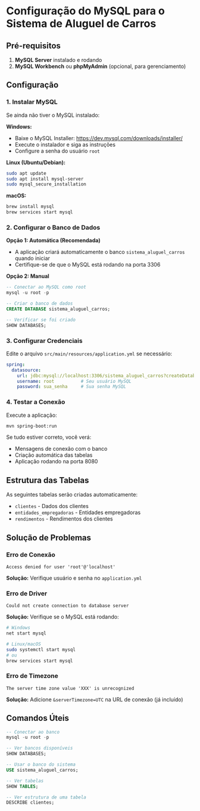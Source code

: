 # Configuração do MySQL para o Sistema de Aluguel de Carros

## Pré-requisitos

1. **MySQL Server** instalado e rodando
2. **MySQL Workbench** ou **phpMyAdmin** (opcional, para gerenciamento)

## Configuração

### 1. Instalar MySQL

Se ainda não tiver o MySQL instalado:

**Windows:**
- Baixe o MySQL Installer: https://dev.mysql.com/downloads/installer/
- Execute o instalador e siga as instruções
- Configure a senha do usuário `root`

**Linux (Ubuntu/Debian):**
```bash
sudo apt update
sudo apt install mysql-server
sudo mysql_secure_installation
```

**macOS:**
```bash
brew install mysql
brew services start mysql
```

### 2. Configurar o Banco de Dados

**Opção 1: Automática (Recomendada)**
- A aplicação criará automaticamente o banco `sistema_aluguel_carros` quando iniciar
- Certifique-se de que o MySQL está rodando na porta 3306

**Opção 2: Manual**
```sql
-- Conectar ao MySQL como root
mysql -u root -p

-- Criar o banco de dados
CREATE DATABASE sistema_aluguel_carros;

-- Verificar se foi criado
SHOW DATABASES;
```

### 3. Configurar Credenciais

Edite o arquivo `src/main/resources/application.yml` se necessário:

```yaml
spring:
  datasource:
    url: jdbc:mysql://localhost:3306/sistema_aluguel_carros?createDatabaseIfNotExist=true&useSSL=false&serverTimezone=UTC
    username: root          # Seu usuário MySQL
    password: sua_senha     # Sua senha MySQL
```

### 4. Testar a Conexão

Execute a aplicação:
```bash
mvn spring-boot:run
```

Se tudo estiver correto, você verá:
- Mensagens de conexão com o banco
- Criação automática das tabelas
- Aplicação rodando na porta 8080

## Estrutura das Tabelas

As seguintes tabelas serão criadas automaticamente:

- `clientes` - Dados dos clientes
- `entidades_empregadoras` - Entidades empregadoras
- `rendimentos` - Rendimentos dos clientes

## Solução de Problemas

### Erro de Conexão
```
Access denied for user 'root'@'localhost'
```
**Solução:** Verifique usuário e senha no `application.yml`

### Erro de Driver
```
Could not create connection to database server
```
**Solução:** Verifique se o MySQL está rodando:
```bash
# Windows
net start mysql

# Linux/macOS
sudo systemctl start mysql
# ou
brew services start mysql
```

### Erro de Timezone
```
The server time zone value 'XXX' is unrecognized
```
**Solução:** Adicione `&serverTimezone=UTC` na URL de conexão (já incluído)

## Comandos Úteis

```sql
-- Conectar ao banco
mysql -u root -p

-- Ver bancos disponíveis
SHOW DATABASES;

-- Usar o banco do sistema
USE sistema_aluguel_carros;

-- Ver tabelas
SHOW TABLES;

-- Ver estrutura de uma tabela
DESCRIBE clientes;
```
